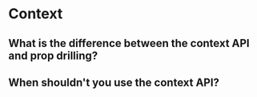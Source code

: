 # Context

## What is the difference between the context API and prop drilling?

## When shouldn't you use the context API?
